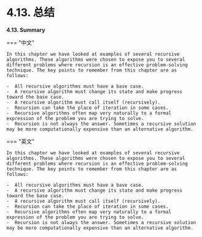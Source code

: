 # 4.13. 总结

**4.13. Summary**

=== "中文"

    In this chapter we have looked at examples of several recursive algorithms. These algorithms were chosen to expose you to several different problems where recursion is an effective problem-solving technique. The key points to remember from this chapter are as follows:
    
    -  All recursive algorithms must have a base case.
    -  A recursive algorithm must change its state and make progress toward the base case.
    -  A recursive algorithm must call itself (recursively).
    -  Recursion can take the place of iteration in some cases.
    -  Recursive algorithms often map very naturally to a formal expression of the problem you are trying to solve.
    -  Recursion is not always the answer. Sometimes a recursive solution may be more computationally expensive than an alternative algorithm.

=== "英文"

    In this chapter we have looked at examples of several recursive algorithms. These algorithms were chosen to expose you to several different problems where recursion is an effective problem-solving technique. The key points to remember from this chapter are as follows:
    
    -  All recursive algorithms must have a base case.
    -  A recursive algorithm must change its state and make progress toward the base case.
    -  A recursive algorithm must call itself (recursively).
    -  Recursion can take the place of iteration in some cases.
    -  Recursive algorithms often map very naturally to a formal expression of the problem you are trying to solve.
    -  Recursion is not always the answer. Sometimes a recursive solution may be more computationally expensive than an alternative algorithm.